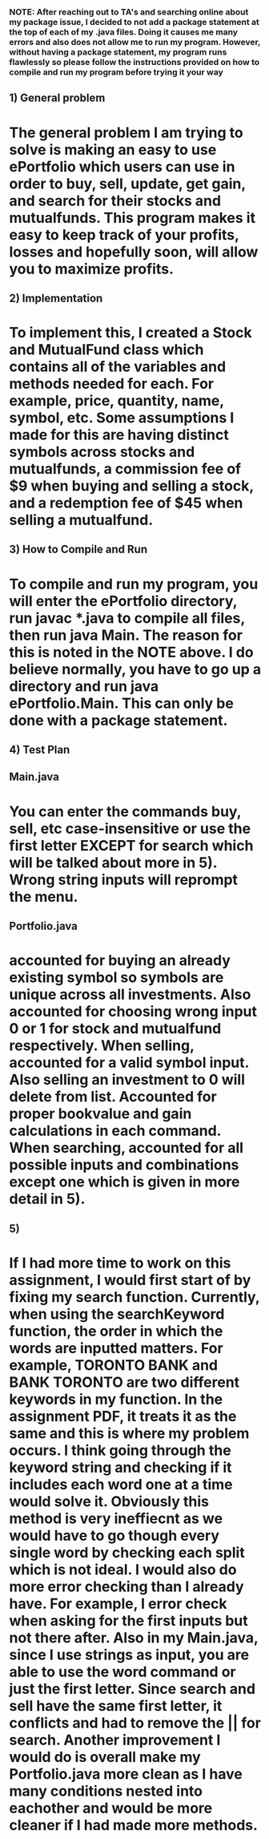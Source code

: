 ### NOTE: After reaching out to TA's and searching online about my package issue, I decided to not add a package statement at the top of each of my .java files. Doing it causes me many errors and also does not allow me to run my program. However, without having a package statement, my program runs flawlessly so please follow the instructions provided on how to compile and run my program before trying it your way

## 1) General problem
# The general problem I am trying to solve is making an easy to use ePortfolio which users can use in order to buy, sell, update, get gain, and search for their stocks and mutualfunds. This program makes it easy to keep track of your profits, losses and hopefully soon, will allow you to maximize profits.

## 2) Implementation
# To implement this, I created a Stock and MutualFund class which contains all of the variables and methods needed for each. For example, price, quantity, name, symbol, etc. Some assumptions I made for this are having distinct symbols across stocks and mutualfunds, a commission fee of $9 when buying and selling a stock, and a redemption fee of $45 when selling a mutualfund. 

## 3) How to Compile and Run
# To compile and run my program, you will enter the ePortfolio directory, run javac *.java to compile all files, then run java Main. The reason for this is noted in the NOTE above. I do believe normally, you have to go up a directory and run java ePortfolio.Main. This can only be done with a package statement.

## 4) Test Plan
## Main.java
# You can enter the commands buy, sell, etc case-insensitive or use the first letter EXCEPT for search which will be talked about more in 5). Wrong string inputs will reprompt the menu.

## Portfolio.java
# accounted for buying an already existing symbol so symbols are unique across all investments. Also accounted for choosing wrong input 0 or 1 for stock and mutualfund respectively. When selling, accounted for a valid symbol input. Also selling an investment to 0 will delete from list. Accounted for proper bookvalue and gain calculations in each command. When searching, accounted for all possible inputs and combinations except one which is given in more detail in 5). 

## 5)
# If I had more time to work on this assignment, I would first start of by fixing my search function. Currently, when using the searchKeyword function, the order in which the words are inputted matters. For example, TORONTO BANK and BANK TORONTO are two different keywords in my function. In the assignment PDF, it treats it as the same and this is where my problem occurs. I think going through the keyword string and checking if it includes each word one at a time would solve it. Obviously this method is very ineffiecnt as we would have to go though every single word by checking each split which is not ideal. I would also do more error checking than I already have. For example, I error check when asking for the first inputs but not there after. Also in my Main.java, since I use strings as input, you are able to use the word command or just the first letter. Since search and sell have the same first letter, it conflicts and had to remove the || for search. Another improvement I would do is overall make my Portfolio.java more clean as I have many conditions nested into eachother and would be more cleaner if I had made more methods. 

